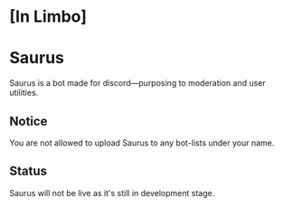 # [In Limbo]

# Saurus
Saurus is a bot made for discord—purposing to moderation and user utilities.

## Notice
You are not allowed to upload Saurus to any bot-lists under your name.

## Status
Saurus will not be live as it's still in development stage.
